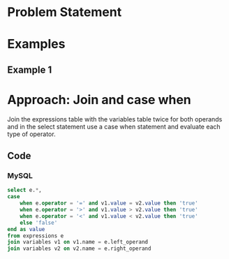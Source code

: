 # Problem Statement

# Examples
## Example 1

# Approach: Join and case when
Join the expressions table with the variables table twice for both operands and in the select statement use a case when statement and evaluate each type of operator.
## Code
### MySQL
```sql
select e.*,
case
    when e.operator = '=' and v1.value = v2.value then 'true'
    when e.operator = '>' and v1.value > v2.value then 'true'
    when e.operator = '<' and v1.value < v2.value then 'true'
    else 'false'
end as value
from expressions e
join variables v1 on v1.name = e.left_operand
join variables v2 on v2.name = e.right_operand
```